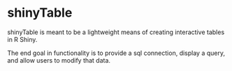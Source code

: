 # shinyTable

shinyTable is meant to be a lightweight means of creating interactive tables in 
R Shiny. 

The end goal in functionality is to provide a sql connection, display a query, 
and allow users to modify that data. 
